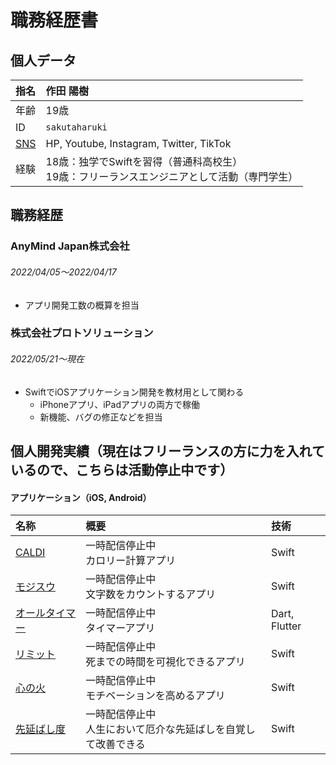 # 職務経歴書
## 個人データ
| 指名 | 作田 陽樹 |
| :- | :- |
| 年齢 | 19歳 |
| ID | `sakutaharuki` |
| [SNS](https://instabio.cc/3042611Dtv6s4) | HP, Youtube, Instagram, Twitter, TikTok |
| 経験 | 18歳：独学でSwiftを習得（普通科高校生）<br>19歳：フリーランスエンジニアとして活動（専門学生） |

## 職務経歴

### AnyMind Japan株式会社

  ###### 2022/04/05〜2022/04/17
  * アプリ開発工数の概算を担当
  
### 株式会社プロトソリューション

  ###### 2022/05/21〜現在
  * SwiftでiOSアプリケーション開発を教材用として関わる
    * iPhoneアプリ、iPadアプリの両方で稼働
    * 新機能、バグの修正などを担当

## 個人開発実績（現在はフリーランスの方に力を入れているので、こちらは活動停止中です）
  #### アプリケーション（iOS, Android）
  | 名称 | 概要 | 技術 |
  | :- | :- | :- |
  | [CALDI](xxx) | 一時配信停止中<br>カロリー計算アプリ | Swift |
  | [モジスウ](xxx) | 一時配信停止中<br>文字数をカウントするアプリ | Swift |
  | [オールタイマー](xxx) | 一時配信停止中<br>タイマーアプリ | Dart, Flutter |
  | [リミット](xxx) | 一時配信停止中<br>死までの時間を可視化できるアプリ | Swift |
  | [心の火](xxx) | 一時配信停止中<br>モチベーションを高めるアプリ | Swift |
  | [先延ばし度](xxx) | 一時配信停止中<br>人生において厄介な先延ばしを自覚して改善できる | Swift |
  
  
